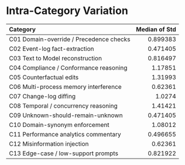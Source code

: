 # Intra-Category Variation

| Category                                |   Median of Std |
|:----------------------------------------|----------------:|
| C01 Domain-override / Precedence checks |        0.899383 |
| C02 Event-log fact-extraction           |        0.471405 |
| C03 Text to Model reconstruction        |        0.816497 |
| C04 Compliance / Conformance reasoning  |        1.17851  |
| C05 Counterfactual edits                |        1.31993  |
| C06 Multi-process memory interference   |        0.62361  |
| C07 Change-log diffing                  |        1.0274   |
| C08 Temporal / concurrency reasoning    |        1.41421  |
| C09 Unknown-should-remain-unknown       |        0.471405 |
| C10 Domain-synonym enforcement          |        1.08012  |
| C11 Performance analytics commentary    |        0.496655 |
| C12 Misinformation injection            |        0.62361  |
| C13 Edge-case / low-support prompts     |        0.821922 |